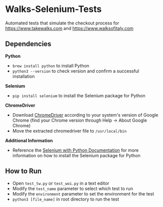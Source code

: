 # Walks-Selenium-Tests
Automated tests that simulate the checkout process for https://www.takewalks.com and https://www.walksofitaly.com

## Dependencies
**Python**
- `brew install python` to install Python
- `python3 --version` to check version and confirm a successful installation

**Selenium**
- `pip install selenium` to install the Selenium package for Python

**ChromeDriver**
- Download [ChromeDriver](https://sites.google.com/a/chromium.org/chromedriver/downloads) according to your system's version of Google Chrome (find your Chrome version through Help -> About Google Chrome)
- Move the extracted chromedriver file to `/usr/local/bin`

**Additional Information**
- Reference the [Selenium with Python Documentation](https://selenium-python.readthedocs.io/installation.html) for more information on how to install the Selenium package for Python

## How to Run
- Open `test_tw.py` or `test_woi.py` in a text editor
- Modify the `test_name` parameter to select which test to run
- Modify the `environment` parameter to set the environment for the test
- `python3 [file_name]` in root directory to run the test
